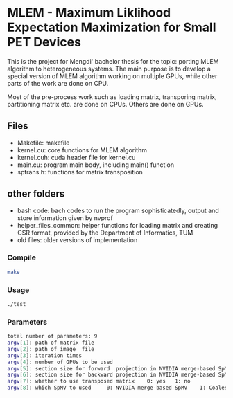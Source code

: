 ﻿# MLEM - Maximum Liklihood Expectation Maximization for Small PET Devices

This is the project for Mengdi' bachelor thesis for the topic: porting MLEM algorithm to heterogeneous systems. The main purpose is to develop a special version of MLEM algorithm working on multiple GPUs, while other parts of the work are done on CPU.

Most of the pre-process work such as loading matrix, transporing matrix, partitioning matrix etc. are done on CPUs.
Others are done on GPUs.

## Files
- Makefile:     makefile
- kernel.cu:    core functions for MLEM algorithm
- kernel.cuh:   cuda header file for kernel.cu
- main.cu:      program main body, including main() function
- sptrans.h:    functions for matrix transposition

## other folders
- bash code:            bach codes to run the program sophisticatedly, output and store information given by nvprof
- helper_files_common:  helper functions for loading matrix and creating CSR format, provided by the Department of Informatics, TUM
- old files:            older versions of implementation

### Compile
```sh
make
```
### Usage
```sh
./test
```

### Parameters
```sh
total number of parameters: 9
argv[1]: path of matrix file
argv[2]: path of image  file
argv[3]: iteration times
argv[4]: number of GPUs to be used
argv[5]: section size for forward  projection in NVIDIA merge-based SpMV
argv[6]: section size for backward projection in NVIDIA merge-based SpMV
argv[7]: whether to use transposed matrix    0: yes   1: no
argv[8]: which SpMV to used     0: NVIDIA merge-based SpMV    1: Coalesced Brutal Warp SpMV
```